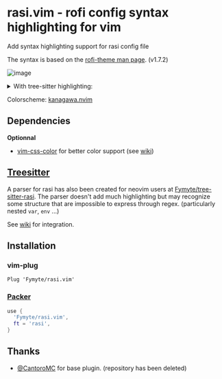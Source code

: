 # rasi.vim - rofi config syntax highlighting for vim

Add syntax highlighting support for rasi config file

The syntax is based on the [rofi-theme man page](https://man.archlinux.org/man/community/rofi/rofi-theme.5.en). (v1.7.2)

![image](https://user-images.githubusercontent.com/34305318/154325014-07745a20-de25-4df5-b66a-e767e48c8f38.png)

<details>
<summary>With tree-sitter highlighting:</summary>
  <img alt="Tree-sitter showcase" src="https://user-images.githubusercontent.com/34305318/154324309-ca639702-b561-4fcd-8c30-fa12ef4fa10e.png">
</details>

Colorscheme: [kanagawa.nvim](https://github.com/rebelot/kanagawa.nvim)

## Dependencies
**Optionnal**
- [vim-css-color](https://github.com/ap/vim-css-color) for better color support (see [wiki](https://github.com/Fymyte/rasi.vim/wiki/Integration#colors))

## [Treesitter](https://github.com/nvim-treesitter/nvim-treesitter)
A parser for rasi has also been created for neovim users at [Fymyte/tree-sitter-rasi](https://github.com/Fymyte/tree-sitter-rasi).
The parser doesn't add much highlighting but may recognize some structure that are impossible to express through regex.
(particularly nested `var`, `env` ...)

See [wiki](https://github.com/Fymyte/rasi.vim/wiki/Integration#treesitter) for integration.

## Installation
### vim-plug
```vim 
Plug 'Fymyte/rasi.vim'
```

### [Packer](https://github.com/wbthomason/packer.nvim)
```lua
use {
  'Fymyte/rasi.vim',
  ft = 'rasi',
}
```

## Thanks
- [@CantoroMC](https://github.com/CantoroMC) for base plugin. (repository has been deleted)
